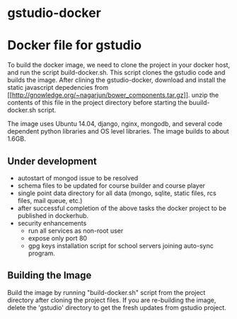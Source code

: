 # gstudio-docker
Docker file for gstudio
=======================

To build the docker image, we need to clone the project in your docker host, and run the script build-docker.sh. This script clones the gstudio code and builds the image. After clining the gstudio-docker, download and install the static javascript depedencies from [[http://gnowledge.org/~nagarjun/bower_components.tar.gz]]. unzip the contents of this file in the project directory before starting the buuild-docker.sh script.

The image uses Ubuntu 14.04, django, nginx, mongodb, and several code dependent python libraries and OS level libraries.  The image builds to about 1.6GB.  

Under development
-----------------

- autostart of mongod issue to be resolved
- schema files to be updated for course builder and course player
- single point data directory for all data (mongo, sqlite, static files, rcs files, mail queue, etc.)
- after successful completion of the above tasks the docker project to be published in dockerhub.
- security enhancements
  - run all services as non-root user
  - expose only port 80
  - gpg keys installation script for school servers joining auto-sync program.

Building the Image
------------------

Build the image by running "build-docker.sh" script from the project directory after cloning the project files. If you are re-building the image, delete the 'gstudio' directory to get the fresh updates from gstudio project. 

